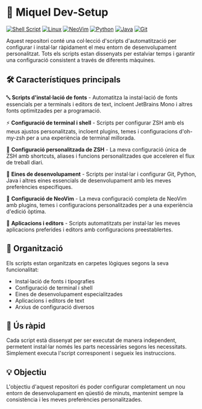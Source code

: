 # 🚀 Miquel Dev-Setup

[![Shell Script](https://img.shields.io/badge/-ZSH-1e1e2e?style=for-the-badge&logo=gnu-bash&logoColor=black&labelColor=00FF41&borderRadius=8)](https://www.zsh.org/)
[![Linux](https://img.shields.io/badge/-Linux-1e1e2e?style=for-the-badge&logo=linux&logoColor=black&labelColor=FCC624&borderRadius=8)](https://www.linux.org/)
[![NeoVim](https://img.shields.io/badge/-NeoVim-1e1e2e?style=for-the-badge&logo=neovim&logoColor=white&labelColor=57A143&borderRadius=8)](https://neovim.io/)
[![Python](https://img.shields.io/badge/-Python-1e1e2e?style=for-the-badge&logo=python&logoColor=FFD43B&labelColor=3776AB&borderRadius=8)](https://www.python.org/)
[![Java](https://img.shields.io/badge/-Java-1e1e2e?style=for-the-badge&logo=openjdk&logoColor=black&labelColor=ED8B00&borderRadius=8)](https://www.java.com/)
[![Git](https://img.shields.io/badge/-Git-1e1e2e?style=for-the-badge&logo=git&logoColor=white&labelColor=F05032&borderRadius=8)](https://git-scm.com/)

Aquest repositori conté una col·lecció d'scripts d'automatització per configurar i instal·lar ràpidament el meu entorn de desenvolupament personalitzat. Tots els scripts estan dissenyats per estalviar temps i garantir una configuració consistent a través de diferents màquines.

## 🛠️ Característiques principals

🔤 **Scripts d'instal·lació de fonts** - Automatitza la instal·lació de fonts essencials per a terminals i editors de text, incloent JetBrains Mono i altres fonts optimitzades per a programació.

⚡ **Configuració de terminal i shell** - Scripts per configurar ZSH amb els meus ajustos personalitzats, incloent plugins, temes i configuracions d'oh-my-zsh per a una experiència de terminal millorada.

🎨 **Configuració personalitzada de ZSH** - La meva configuració única de ZSH amb shortcuts, aliases i funcions personalitzades que acceleren el flux de treball diari.

🔧 **Eines de desenvolupament** - Scripts per instal·lar i configurar Git, Python, Java i altres eines essencials de desenvolupament amb les meves preferències específiques.

📝 **Configuració de NeoVim** - La meva configuració completa de NeoVim amb plugins, temes i configuracions personalitzades per a una experiència d'edició òptima.

📱 **Aplicacions i editors** - Scripts automatitzats per instal·lar les meves aplicacions preferides i editors amb configuracions preestablertes.

## 📁 Organització

Els scripts estan organitzats en carpetes lògiques segons la seva funcionalitat:
- Instal·lació de fonts i tipografies
- Configuració de terminal i shell
- Eines de desenvolupament especialitzades
- Aplicacions i editors de text
- Arxius de configuració diversos

## 🚀 Ús ràpid

Cada script està dissenyat per ser executat de manera independent, permetent instal·lar només les parts necessàries segons les necessitats. Simplement executa l'script corresponent i segueix les instruccions.

## 💡 Objectiu

L'objectiu d'aquest repositori és poder configurar completament un nou entorn de desenvolupament en qüestió de minuts, mantenint sempre la consistència i les meves preferències personalitzades.

